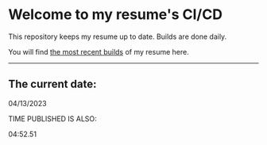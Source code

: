 # Welcome to my resume's CI/CD
This repository keeps my resume up to date. Builds are done daily.
  
You will find [the most recent builds](output/) of my resume here.
* * *
 
## The current date:  
 04/13/2023 
   
  
  
 TIME PUBLISHED IS ALSO: 
  
 04:52.51 
  
  
